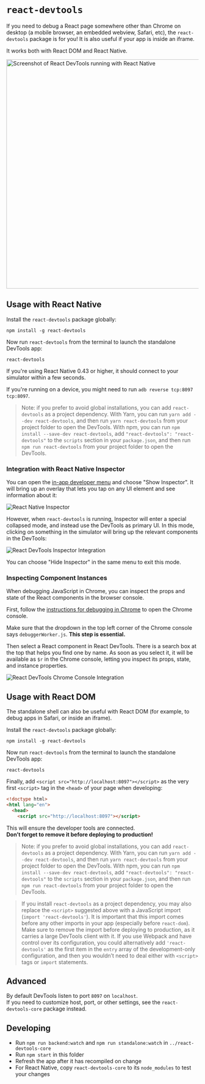 # `react-devtools`

If you need to debug a React page somewhere other than Chrome on desktop (a mobile browser, an embedded webview, Safari, etc), the `react-devtools` package is for you! It is also useful if your app is inside an iframe.

It works both with React DOM and React Native.

<img src="http://i.imgur.com/IXeHiZD.png" width="600" alt="Screenshot of React DevTools running with React Native">

## Usage with React Native

Install the `react-devtools` package globally:

```
npm install -g react-devtools
```

Now run `react-devtools` from the terminal to launch the standalone DevTools app:

```
react-devtools
```

If you're using React Native 0.43 or higher, it should connect to your simulator within a few seconds.

If you're running on a device, you might need to run `adb reverse tcp:8097 tcp:8097`.

> Note: if you prefer to avoid global installations, you can add `react-devtools` as a project dependency. With Yarn, you can run `yarn add --dev react-devtools`, and then run `yarn react-devtools` from your project folder to open the DevTools. With npm, you can run `npm install --save-dev react-devtools`, add `"react-devtools": "react-devtools"` to the `scripts` section in your `package.json`, and then run `npm run react-devtools` from your project folder to open the DevTools.

### Integration with React Native Inspector

You can open the [in-app developer menu](https://facebook.github.io/react-native/docs/debugging.html#accessing-the-in-app-developer-menu) and choose "Show Inspector". It will bring up an overlay that lets you tap on any UI element and see information about it:

![React Native Inspector](http://i.imgur.com/ReFhREb.gif)

However, when `react-devtools` is running, Inspector will enter a special collapsed mode, and instead use the DevTools as primary UI. In this mode, clicking on something in the simulator will bring up the relevant components in the DevTools:

![React DevTools Inspector Integration](http://i.imgur.com/wVgV9RP.gif)

You can choose "Hide Inspector" in the same menu to exit this mode.

### Inspecting Component Instances

When debugging JavaScript in Chrome, you can inspect the props and state of the React components in the browser console.

First, follow the [instructions for debugging in Chrome](https://facebook.github.io/react-native/docs/debugging.html#chrome-developer-tools) to open the Chrome console.

Make sure that the dropdown in the top left corner of the Chrome console says `debuggerWorker.js`. **This step is essential.**

Then select a React component in React DevTools. There is a search box at the top that helps you find one by name. As soon as you select it, it will be available as `$r` in the Chrome console, letting you inspect its props, state, and instance properties.

![React DevTools Chrome Console Integration](http://i.imgur.com/Cpvhs8i.gif)


## Usage with React DOM

The standalone shell can also be useful with React DOM (for example, to debug apps in Safari, or inside an iframe).

Install the `react-devtools` package globally:

```
npm install -g react-devtools
```

Now run `react-devtools` from the terminal to launch the standalone DevTools app:

```
react-devtools
```

Finally, add `<script src="http://localhost:8097"></script>` as the very first `<script>` tag in the `<head>` of your page when developing:

```html
<!doctype html>
<html lang="en">
  <head>
    <script src="http://localhost:8097"></script>
```

This will ensure the developer tools are connected.  
**Don’t forget to remove it before deploying to production!**

>Note: if you prefer to avoid global installations, you can add `react-devtools` as a project dependency. With Yarn, you can run `yarn add --dev react-devtools`, and then run `yarn react-devtools` from your project folder to open the DevTools. With npm, you can run `npm install --save-dev react-devtools`, add `"react-devtools": "react-devtools"` to the `scripts` section in your `package.json`, and then run `npm run react-devtools` from your project folder to open the DevTools. 

>If you install `react-devtools` as a project dependency, you may also replace the `<script>` suggested above with a JavaScript import (`import 'react-devtools'`). It is important that this import comes before any other imports in your app (especially before `react-dom`). Make sure to remove the import before deploying to production, as it carries a large DevTools client with it. If you use Webpack and have control over its configuration, you could alternatively add `'react-devtools'` as the first item in the `entry` array of the development-only configuration, and then you wouldn’t need to deal either with `<script>` tags or `import` statements.

## Advanced

By default DevTools listen to port `8097` on `localhost`.  
If you need to customize host, port, or other settings, see the `react-devtools-core` package instead.

## Developing

* Run `npm run backend:watch` and `npm run standalone:watch` in `../react-devtools-core`
* Run `npm start` in this folder
* Refresh the app after it has recompiled on change
* For React Native, copy `react-devtools-core` to its `node_modules` to test your changes
